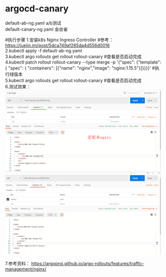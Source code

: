 # argocd-canary
default-ab-ng.yaml  a/b测试  
default-canary-ng.yaml 金丝雀   


#执行步骤 
1.安装k8s Nginx Ingress Controller   #参考：https://juejin.im/post/5dca749af265da4d556d0016      
2.kubectl apply -f default-ab-ng.yaml   
3.kubectl argo rollouts get rollout rollout-canary  #查看是否启动完成  
4.kubectl patch rollout rollout-canary --type merge -p '{"spec": {"template": { "spec": { "containers": [{"name": "nginx","image": "nginx:1.15.5"}]}}}}' #执行绿版本  
5.kubectl argo rollouts get rollout rollout-canary  #查看是否启动完成   
6.测试效果： 
![image](https://github.com/xiaomin0322/my-argocd-ab/blob/master/old.png) 
![image](https://github.com/xiaomin0322/my-argocd-ab/blob/master/new.png)

7.参考资料： 
https://argoproj.github.io/argo-rollouts/features/traffic-management/nginx/ 
